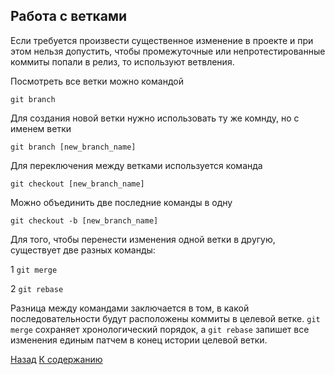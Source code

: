 ## Работа с ветками

Если требуется произвести существенное изменение в проекте и при этом нельзя допустить, чтобы промежуточные или непротестированные коммиты попали в релиз, то используют ветвления.

Посмотреть все ветки можно командой
```
git branch
```

Для создания новой ветки нужно использовать ту же комнду, но с именем ветки
```
git branch [new_branch_name]
```

Для переключения между ветками используется команда
```
git checkout [new_branch_name]
```
Можно объединить две последние команды в одну

```
git checkout -b [new_branch_name]
```
Для того, чтобы перенести изменения одной ветки в другую, существует две разных команды:

1 `git merge`

2 `git rebase`

Разница между командами заключается в том, в какой последовательности  будут расположены коммиты в целевой ветке. `git merge` сохраняет хронологический порядок, а `git rebase` запишет все изменения единым патчем в конец истории целевой ветки.

[Назад](changeset_info.md)  [К содержанию](./readme.md)